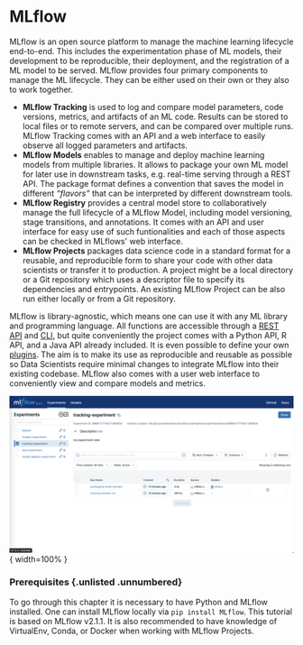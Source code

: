 # MLflow

MLflow is an open source platform to manage the machine learning lifecycle end-to-end. This includes the experimentation phase of ML models, their development to be reproducible, their deployment, and the registration of a ML model to be served. MLflow provides four primary components to manage the ML lifecycle. They can be either used on their own or they also to work together.

* **MLflow Tracking** is used to log and compare model parameters, code versions, metrics, and artifacts of an ML code. Results can be stored to local files or to remote servers, and can be compared over multiple runs. MLflow Tracking comes with an API and a web interface to easily observe all logged parameters and artifacts.
* **MLflow Models** enables to manage and deploy machine learning models from multiple libraries. It allows to package your own ML model for later use in downstream tasks, e.g. real-time serving through a REST API. The package format defines a convention that saves the model in different *“flavors”* that can be interpreted by different downstream tools.
* **MLflow Registry** provides a central model store to collaboratively manage the full lifecycle of a MLflow Model, including model versioning, stage transitions, and annotations. It comes with an API and user interface for easy use of such funtionalities and each of those aspects can be checked in MLflows' web interface.
* **MLflow Projects** packages data science code in a standard format for a reusable, and reproducible form to share your code with other data scientists or transfer it to production. A project might be a local directory or a Git repository which uses a descriptor file to specify its dependencies and entrypoints. An existing MLflow Project can be also run either locally or from a Git repository.

MLflow is library-agnostic, which means one can use it with any ML library and  programming language. All functions are accessible through a [REST API](https://MLflow.org/docs/latest/rest-api.html#rest-api) and [CLI](https://MLflow.org/docs/latest/cli.html#cli), but quite conveniently the project comes with a Python API, R API, and a Java API already included. It is even possible to define your own [plugins](https://mlflow.org/docs/latest/plugins.html#mlflow-plugins "Permalink to this headline"). 
The aim is to make its use as reproducible and reusable as possible so Data Scientists require minimal changes to integrate MLflow into their existing codebase. 
MLflow also comes with a user web interface to conveniently view and compare models and metrics.

![Web Interface of MLflow](images/04-MLflow/MLflow_web_interface-overview.png){ width=100% }


### Prerequisites {.unlisted .unnumbered}

To go through this chapter it is necessary to have Python and MLflow installed. One can install MLflow locally via `pip install MLflow`. This tutorial is based on MLflow v2.1.1. It is also recommended to have knowledge of VirtualEnv, Conda, or Docker when working with MLflow Projects.
